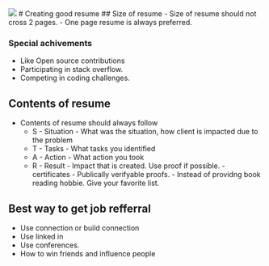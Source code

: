 <img src='../img/int.jpg' />
# Creating good resume
## Size of resume 
- Size of resume should not cross 2 pages.
- One page resume is always preferred. 

### Special achivements 
- Like Open source contributions 
- Participating in stack overflow.
- Competing in coding challenges. 


## Contents of resume 
- Contents of resume should always follow 
	- S - Situation - What was the situation, how client is impacted due to the problem
 	- T - Tasks     - What tasks you identified 
	- A - Action    - What action you took
	- R - Result    - Impact that is created. Use proof if possible.
				- certificates
				- Publically verifyable proofs.
				- Instead of providng book reading hobbie. Give your favorite list.

## Best way to get job refferral 
- Use connection or build connection 
- Use linked in 
- Use conferences. 
- How to win friends and influence people




